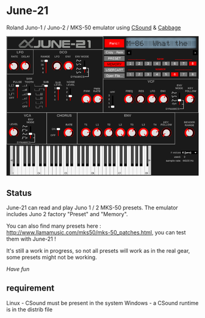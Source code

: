 # June-21
Roland Juno-1 / Juno-2 / MKS-50 emulator using [CSound](https://csound.com) &amp; [Cabbage](https://www.cabbageaudio.com/)

![screenshot](src/xcfs/june-21-012020.png)

## Status 
June-21 can read and play Juno 1 / 2 MKS-50 presets. The emulator includes Juno 2 factory "Preset" and "Memory". 

You can also find many presets here : http://www.llamamusic.com/mks50/mks-50_patches.html, you can test them with June-21 !

It's still a work in progress, so not all presets will work as in the real gear, some presets might not be working.


*Have fun*



## requirement 
Linux - CSound must be present in the system 
Windows - a CSound runtime is in the distrib file

